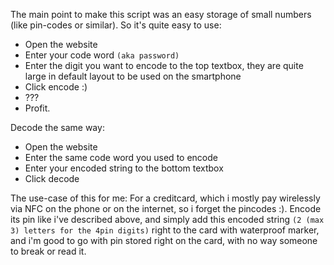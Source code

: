 The main point to make this script was an easy storage of small numbers (like pin-codes or similar).
So it's quite easy to use:

- Open the website
- Enter your code word `(aka password)`
- Enter the digit you want to encode to the top textbox, they are quite large in default layout to be used on the smartphone
- Click encode :)
- ???
- Profit.

Decode the same way:
- Open the website
- Enter the same code word you used to encode
- Enter your encoded string to the bottom textbox
- Click decode


The use-case of this for me:
For a creditcard, which i mostly pay wirelessly via NFC on the phone or on the internet, so i forget the pincodes :). Encode its pin like i've described above, and simply add this encoded string `(2 (max 3) letters for the 4pin digits)` right to the card with waterproof marker, and i'm good to go with pin stored right on the card, with no way someone to break or read it.
